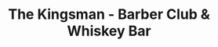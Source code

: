 ---
title: "The Kingsman - Barber Club & Whiskey Bar"
url: /mutterstadt/the-kingsman-barber-club-und-whiskey-bar/
shop: Friseur
---